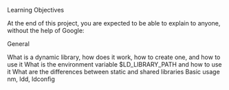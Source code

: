 Learning Objectives

At the end of this project, you are expected to be able to explain to anyone, without the help of Google:

General

What is a dynamic library, how does it work, how to create one, and how to use it
What is the environment variable $LD_LIBRARY_PATH and how to use it
What are the differences between static and shared libraries
Basic usage nm, ldd, ldconfig
